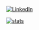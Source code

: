 <a href="https://www.linkedin.com/in/kauan-leite/"><img alt="LinkedIn" src="https://img.shields.io/badge/LinkedIn-0077B5?style=for-the-badge&logo=linkedin&logoColor=white" /></a>

[![stats](https://github-readme-stats.vercel.app/api?username=Kauan-Leite)](https://github.com/anuraghazra/github-readme-stats)

<!--
**Kauan-Leite/Kauan-Leite** is a ✨ _special_ ✨ repository because its `README.md` (this file) appears on your GitHub profile.

Here are some ideas to get you started:

- 🔭 I’m currently working on ...
- 🌱 I’m currently learning ...
- 👯 I’m looking to collaborate on ...
- 🤔 I’m looking for help with ...
- 💬 Ask me about ...
- 📫 How to reach me: ...
- 😄 Pronouns: ...
- ⚡ Fun fact: ...
-->
